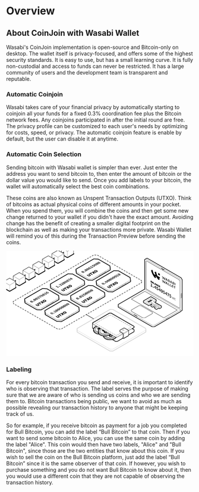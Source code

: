 # Overview

## About CoinJoin with Wasabi Wallet

Wasabi's CoinJoin implementation is open-source and Bitcoin-only on desktop. The wallet itself is privacy-focused, and offers some of the highest security standards. It is easy to use, but has a small learning curve. It is fully non-custodial and access to funds can never be restricted. It has a large community of users and the development team is transparent and reputable.&#x20;

### **Automatic Coinjoin**
Wasabi takes care of your financial privacy by automatically starting to coinjoin all your funds for a fixed 0.3% coordination fee plus the Bitcoin network fees. Any coinjoins participated in after the initial round are free. The privacy profile can be customized to each user's needs by optimizing for costs, speed, or privacy. The automatic coinjoin feature is enable by default, but the user can disable it at anytime.

### **Automatic Coin Selection**

Sending bitcoin with Wasabi wallet is simpler than ever. Just enter the address you want to send bitcoin to, then enter the amount of bitcoin or the dollar value you would like to send. Once you add labels to your bitcoin, the wallet will automatically select the best coin combinations. 

These coins are also known as Unspent Transaction Outputs (UTXO). Think of bitcoins as actual physical coins of different amounts in your pocket. When you spend them, you will combine the coins and then get some new change returned to your wallet if you didn't have the exact amount. Avoiding change has the benefit of creating a smaller digital footprint on the blockchain as well as making your transactions more private. Wasabi Wallet will remind you of this during the Transaction Preview before sending the coins.

![Visual representation of Bitcoin UTXO's](../.gitbook/assets/utxo-preview.png)

### Labeling

For every bitcoin transaction you send and receive, it is important to identify who is observing that transaction. The label serves the purpose of making sure that we are aware of who is sending us coins and who we are sending them to. Bitcoin transactions being public, we want to avoid as much as possible revealing our transaction history to anyone that might be keeping track of us.

So for example, if you receive bitcoin as payment for a job you completed for Bull Bitcoin, you can add the label “Bull Bitcoin” to that coin. Then if you want to send some bitcoin to Alice, you can use the same coin by adding the label "Alice". This coin would then have two labels, "Alice" and "Bull Bitcoin", since those are the two entities that know about this coin. If you wish to sell the coin on the Bull Bitcoin platform, just add the label “Bull Bitcoin” since it is the same observer of that coin. If however, you wish to purchase something and you do not want Bull Bitcoin to know about it, then you would use a different coin that they are not capable of observing the transaction history.
